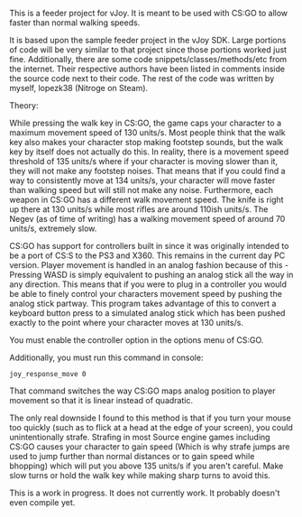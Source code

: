 This is a feeder project for vJoy. It is meant to be used with CS:GO to allow faster than normal walking speeds.

It is based upon the sample feeder project in the vJoy SDK. Large portions of code will be very similar to that project since those portions worked just fine. Additionally, there are some code snippets/classes/methods/etc from the internet. Their respective authors have been listed in comments inside the source code next to their code. The rest of the code was written by myself, lopezk38 (Nitroge on Steam).

Theory:

While pressing the walk key in CS:GO, the game caps your character to a maximum movement speed of 130 units/s. Most people think that the walk key also makes your character stop making footstep sounds, but the walk key by itself does not actually do this. In reality, there is a movement speed threshold of 135 units/s where if your character is moving slower than it, they will not make any footstep noises. That means that if you could find a way to consistently move at 134 units/s, your character will move faster than walking speed but will still not make any noise. Furthermore, each weapon in CS:GO has a different walk movement speed. The knife is right up there at 130 units/s while most rifles are around 110ish units/s. The Negev (as of time of writing) has a walking movement speed of around 70 units/s, extremely slow. 

CS:GO has support for controllers built in since it was originally intended to be a port of CS:S to the PS3 and X360. This remains in the current day PC version. Player movement is handled in an analog fashion because of this - Pressing WASD is simply equivalent to pushing an analog stick all the way in any direction. This means that if you were to plug in a controller you would be able to finely control your characters movement speed by pushing the analog stick partway. This program takes advantage of this to convert a keyboard button press to a simulated analog stick which has been pushed exactly to the point where your character moves at 130 units/s. 

You must enable the controller option in the options menu of CS:GO.

Additionally, you must run this command in console:

	joy_response_move 0
	
That command switches the way CS:GO maps analog position to player movement so that it is linear instead of quadratic.

The only real downside I found to this method is that if you turn your mouse too quickly (such as to flick at a head at the edge of your screen), you could unintentionally strafe. Strafing in most Source engine games including CS:GO causes your character to gain speed (Which is why strafe jumps are used to jump further than normal distances or to gain speed while bhopping) which will put you above 135 units/s if you aren't careful. Make slow turns or hold the walk key while making sharp turns to avoid this.

This is a work in progress. It does not currently work. It probably doesn't even compile yet.